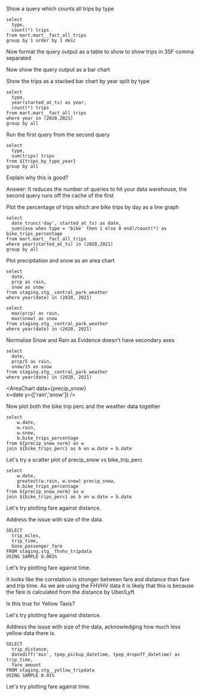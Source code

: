 Show a query which counts all trips by type

```trips_by_type
select
  type,
  count(*) trips
from mart.mart__fact_all_trips
group by 1 order by 1 desc
```
Now format the query output as a table to show to show trips in 3SF comma separated

<DataTable data="{trips_by_type}">
    <Column id="type" title="Transit Type" />
    <Column id="trips" fmt='#,##0' />
</DataTable>

Now show the query output as a bar chart

<BarChart 
    data={trips_by_type} 
    x=type
    y=trips 
    xAxisTitle="Transit Type"
    yAxisTitle="Trips"
/>

Show the trips as a stacked bar chart by year split by type

```trips_by_type_year
select
  type,
  year(started_at_ts) as year,
  count(*) trips
from mart.mart__fact_all_trips
where year in (2020,2021)
group by all
```

<BarChart 
    data={trips_by_type_year} 
    x=year
    y=trips
    series=type 
    xAxisTitle="Year"
    yAxisTitle="Trips"
/>

Run the first query from the second query

```trips_by_type2
select
  type,
  sum(trips) trips
from ${trips_by_type_year}
group by all
```

Explain why this is good?

Answer: It reduces the number of queries to hit your data warehouse, the second query runs off the cache of the first

Plot the percentage of trips which are bike trips by day as a line graph

```bike_trips_perc
select
  date_trunc('day', started_at_ts) as date,
  sum(case when type = 'bike' then 1 else 0 end)/count(*) as bike_trips_percentage
from mart.mart__fact_all_trips
where year(started_at_ts) in (2020,2021)
group by all
```

<LineChart 
    data={bike_trips_perc}  
    x=date 
    y=bike_trips_percentage
    xAxisTitle="Date"
    yAxisTitle="Bike Trips %"
    yFmt=pct
/>

Plot precipitation and snow as an area chart

```precip_snow
select
  date,
  prcp as rain,
  snow as snow
from staging.stg__central_park_weather
where year(date) in (2020, 2021)
```

```precip_snow_max
select
  max(prcp) as rain,
  max(snow) as snow
from staging.stg__central_park_weather
where year(date) in (2020, 2021)
```

Normalise Snow and Rain as Evidence doesn't have secondary axes

```precip_snow_norm
select
  date,
  prcp/5 as rain,
  snow/15 as snow
from staging.stg__central_park_weather
where year(date) in (2020, 2021)
```

<AreaChart 
    data={precip_snow}  
    x=date 
    y={['rain','snow']}
/>

Now plot both the bike trip perc and the weather data together

```weather_bike
select
    w.date,
    w.rain,
    w.snow,
    b.bike_trips_percentage
from ${precip_snow_norm} as w
join ${bike_trips_perc} as b on w.date = b.date
```

<Chart data={weather_bike}>
    <Line
        y=bike_trips_percentage
        yAxisTitle="Bike Trips %"
        yFmt=pct
        yMax=0.3
    />
    <Area
        y={['rain','snow']}
    />
</Chart>

Let's try a scatter plot of precip_snow vs bike_trip_perc

```weather_bike2
select
    w.date,
    greatest(w.rain, w.snow) precip_snow,
    b.bike_trips_percentage
from ${precip_snow_norm} as w
join ${bike_trips_perc} as b on w.date = b.date
```

<ScatterPlot 
    data={weather_bike2} 
    y=bike_trips_percentage 
    x=precip_snow 
    yAxisTitle="Bike Trips %" 
    xAxisTitle="Greatest of Norm Rain/Snow"
    yFmt=pct
    pointSize=2
    yMin=0
    xMin=0
/>

Let's try plotting fare against distance.

Address the issue with size of the data.

```fare_sample
SELECT 
  trip_miles,
  trip_time,
  base_passenger_fare
FROM staging.stg__fhvhv_tripdata
USING SAMPLE 0.001%
```

<ScatterPlot 
    data={fare_sample} 
    y=base_passenger_fare 
    x=trip_miles 
    yAxisTitle="Fare $" 
    xAxisTitle="Trip Miles"
    yFmt=usd
    pointSize=2
    yMin=0
    xMin=0
/>

Let's try plotting fare against time.

<ScatterPlot 
    data={fare_sample} 
    y=base_passenger_fare 
    x=trip_time
    yAxisTitle="Fare $" 
    xAxisTitle="Trip Time"
    yFmt=usd
    pointSize=2
    yMin=0
    xMin=0
/>

It looks like the correlation is stronger between fare and distance than fare and trip time.
As we are using the FHVHV data it is likely that this is because the fare is calculated from the distance
by Uber/Lyft

Is this true for Yellow Taxis?

Let's try plotting fare against distance.

Address the issue with size of the data, acknowledging how much less yellow data there is.

```fare_sample_yellow
SELECT 
  trip_distance,
  datediff('min', tpep_pickup_datetime, tpep_dropoff_datetime) as trip_time,
  fare_amount
FROM staging.stg__yellow_tripdata
USING SAMPLE 0.01%
```

<ScatterPlot 
    data={fare_sample_yellow} 
    y=fare_amount 
    x=trip_distance 
    yAxisTitle="Fare $" 
    xAxisTitle="Trip Miles"
    yFmt=usd
    pointSize=2
    yMin=0
    xMin=0
/>

Let's try plotting fare against time.

<ScatterPlot 
    data={fare_sample_yellow} 
    y=fare_amount 
    x=trip_time
    yAxisTitle="Fare $" 
    xAxisTitle="Trip Time"
    yFmt=usd
    pointSize=2
    yMin=0
    xMin=0
/>